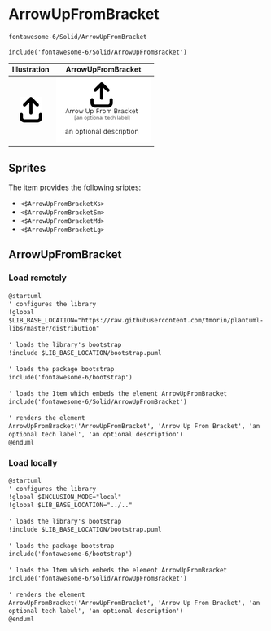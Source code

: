 # ArrowUpFromBracket


```text
fontawesome-6/Solid/ArrowUpFromBracket
```

```text
include('fontawesome-6/Solid/ArrowUpFromBracket')
```



| Illustration | ArrowUpFromBracket |
| :---: | :---: |
| ![illustration for Illustration](../../fontawesome-6/Solid/ArrowUpFromBracket.png) | ![illustration for ArrowUpFromBracket](../../fontawesome-6/Solid/ArrowUpFromBracket.Local.png) |



## Sprites
The item provides the following sriptes:

- `<$ArrowUpFromBracketXs>`
- `<$ArrowUpFromBracketSm>`
- `<$ArrowUpFromBracketMd>`
- `<$ArrowUpFromBracketLg>`





## ArrowUpFromBracket

### Load remotely
```plantuml
@startuml
' configures the library
!global $LIB_BASE_LOCATION="https://raw.githubusercontent.com/tmorin/plantuml-libs/master/distribution"

' loads the library's bootstrap
!include $LIB_BASE_LOCATION/bootstrap.puml

' loads the package bootstrap
include('fontawesome-6/bootstrap')

' loads the Item which embeds the element ArrowUpFromBracket
include('fontawesome-6/Solid/ArrowUpFromBracket')

' renders the element
ArrowUpFromBracket('ArrowUpFromBracket', 'Arrow Up From Bracket', 'an optional tech label', 'an optional description')
@enduml
```

### Load locally
```plantuml
@startuml
' configures the library
!global $INCLUSION_MODE="local"
!global $LIB_BASE_LOCATION="../.."

' loads the library's bootstrap
!include $LIB_BASE_LOCATION/bootstrap.puml

' loads the package bootstrap
include('fontawesome-6/bootstrap')

' loads the Item which embeds the element ArrowUpFromBracket
include('fontawesome-6/Solid/ArrowUpFromBracket')

' renders the element
ArrowUpFromBracket('ArrowUpFromBracket', 'Arrow Up From Bracket', 'an optional tech label', 'an optional description')
@enduml
```

